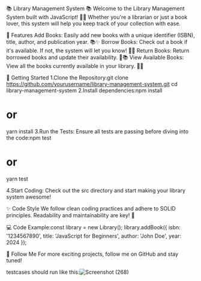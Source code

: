 📚 Library Management System 📚
Welcome to the Library Management System built with JavaScript! 🎉📖 Whether you're a librarian or just a book lover, this system will help you keep track of your collection with ease.

🌟 Features
Add Books: Easily add new books with a unique identifier (ISBN), title, author, and publication year. 📚✨
Borrow Books: Check out a book if it's available. If not, the system will let you know! 📖🚫
Return Books: Return borrowed books and update their availability. 🔄📚
View Available Books: View all the books currently available in your library. 📜👀

🚀 Getting Started
1.Clone the Repository:git clone https://github.com/yourusername/library-management-system.git
cd library-management-system
2.Install dependencies:npm install
# or
yarn install
3.Run the Tests: Ensure all tests are passing before diving into the code:npm test
# or
yarn test

4.Start Coding: Check out the src directory and start making your library system awesome!


✨ Code Style
We follow clean coding practices and adhere to SOLID principles. Readability and maintainability are key! 🚀

💻 Code Example:const library = new Library();
library.addBook({
    isbn: '1234567890',
    title: 'JavaScript for Beginners',
    author: 'John Doe',
    year: 2024
});

📢 Follow Me
For more exciting projects, follow me on GitHub and stay tuned!


testcases should run like this:![Screenshot (268)](https://github.com/user-attachments/assets/a203a68c-bf23-4291-973a-d947bd442eeb)






